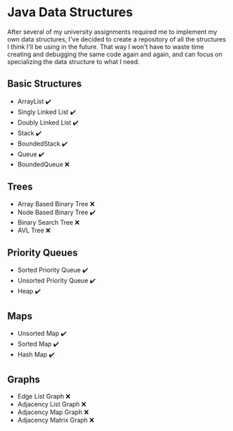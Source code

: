 # Java Data Structures
After several of my university assignments required me to implement my own data structures, I've decided to create a repository of all the structures I think 
I'll be using in the future. That way I won't have to waste time creating and debugging the same code again and again, and can focus on specializing the data structure 
to what I need.

## Basic Structures
- ArrayList :heavy_check_mark:
- Singly Linked List :heavy_check_mark:
- Doubly Linked List :heavy_check_mark:
- Stack :heavy_check_mark:
- BoundedStack :heavy_check_mark:
- Queue :heavy_check_mark:
- BoundedQueue :x:

## Trees
- Array Based Binary Tree :x:
- Node Based Binary Tree :heavy_check_mark:
- Binary Search Tree :x:
- AVL Tree :x:
	
## Priority Queues
- Sorted Priority Queue :heavy_check_mark:
- Unsorted Priority Queue :heavy_check_mark:
- Heap :heavy_check_mark:

## Maps
- Unsorted Map :heavy_check_mark:
- Sorted Map :heavy_check_mark:
- Hash Map :heavy_check_mark:

## Graphs
- Edge List Graph :x:
- Adjacency List Graph :x:
- Adjacency Map Graph :x:
- Adjacency Matrix Graph :x:
